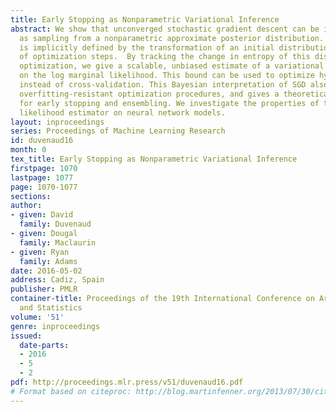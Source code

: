```yaml
---
title: Early Stopping as Nonparametric Variational Inference
abstract: We show that unconverged stochastic gradient descent can be interpreted
  as sampling from a nonparametric approximate posterior distribution. This distribution
  is implicitly defined by the transformation of an initial distribution by a sequence
  of optimization steps.  By tracking the change in entropy of this distribution during
  optimization, we give a scalable, unbiased estimate of a variational lower bound
  on the log marginal likelihood. This bound can be used to optimize hyperparameters
  instead of cross-validation. This Bayesian interpretation of SGD also suggests new
  overfitting-resistant optimization procedures, and gives a theoretical foundation
  for early stopping and ensembling. We investigate the properties of this marginal
  likelihood estimator on neural network models.
layout: inproceedings
series: Proceedings of Machine Learning Research
id: duvenaud16
month: 0
tex_title: Early Stopping as Nonparametric Variational Inference
firstpage: 1070
lastpage: 1077
page: 1070-1077
sections: 
author:
- given: David
  family: Duvenaud
- given: Dougal
  family: Maclaurin
- given: Ryan
  family: Adams
date: 2016-05-02
address: Cadiz, Spain
publisher: PMLR
container-title: Proceedings of the 19th International Conference on Artificial Intelligence
  and Statistics
volume: '51'
genre: inproceedings
issued:
  date-parts:
  - 2016
  - 5
  - 2
pdf: http://proceedings.mlr.press/v51/duvenaud16.pdf
# Format based on citeproc: http://blog.martinfenner.org/2013/07/30/citeproc-yaml-for-bibliographies/
---
```

